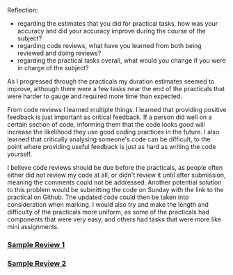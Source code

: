 Reflection:
- regarding the estimates that you did for practical tasks, how was your accuracy and did your accuracy improve 
  during the course of the subject?
- regarding code reviews, what have you learned from both being reviewed and doing reviews?
- regarding the practical tasks overall, what would you change if you were in charge of the subject?

As I progressed through the practicals my duration estimates seemed to improve, although there were a few tasks
near the end of the practicals that were harder to gauge and required more time than expected.

From code reviews I learned multiple things. I learned that providing positive feedback is just important as critical
feedback. If a person did well on a certain section of code, informing them that the code looks good will increase
the likelihood they use good coding practices in the future. I also learned that critically analysing someone's
code can be difficult, to the point where providing useful feedback is just as hard as writing the code yourself.

I believe code reviews should be due before the practicals, as people often either did not review my code at all, 
or didn't review it until after submission, meaning the comments could not be addressed. 
Another potential solution to this problem would be submitting the code on Sunday with the link to the practical on
Github. The updated code could then be taken into consideration when marking.
I would also try and make the length and difficulty of the practicals more uniform, as some of the practicals had
components that were very easy, and others had tasks that were more like mini assignments.

### [Sample Review 1](https://github.com/gaylejuntilla/cp1404practicals/pull/2)

### [Sample Review 2](https://github.com/jkeatas/cp1404practicals/pull/3)
